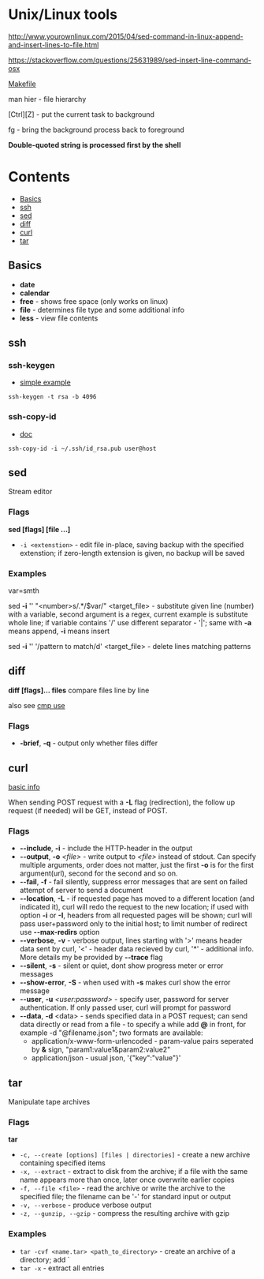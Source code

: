 # Unix/Linux tools

http://www.yourownlinux.com/2015/04/sed-command-in-linux-append-and-insert-lines-to-file.html

https://stackoverflow.com/questions/25631989/sed-insert-line-command-osx

[Makefile](https://www.gnu.org/software/make/manual/)

man hier - file hierarchy

[Ctrl][Z] - put the current task to background

fg - bring the background process back to foreground

**Double-quoted string is processed first by the shell**

# Contents

+ [Basics](#basics)
+ [ssh](#ssh)
+ [sed](#sed)
+ [diff](#diff)
+ [curl](#curl)
+ [tar](#tar)

## Basics

+ **date**
+ **calendar**
+ **free** - shows free space (only works on linux)
+ **file** - determines file type and some additional info
+ **less** - view file contents

## ssh

### ssh-keygen

+ [simple example](https://help.github.com/en/github/authenticating-to-github/generating-a-new-ssh-key-and-adding-it-to-the-ssh-agent)
```shell
ssh-keygen -t rsa -b 4096
```

### ssh-copy-id

+ [doc](https://www.ssh.com/ssh/copy-id)
```shell
ssh-copy-id -i ~/.ssh/id_rsa.pub user@host
```

## sed

Stream editor

### Flags

**sed [flags] [file ...]**

+ `-i <extenstion>` - edit file in-place, saving backup with the specified extenstion; if zero-length extension is given, no backup will be saved

### Examples

var=smth

sed **-i** '' "\<number\>s/.\*/$var/" \<target_file\> - substitute given line (number) with a variable, second argument is a regex, current example is substitute whole line; if variable contains '/' use different separator - '|'; same with **-a** means append, **-i** means insert

sed **-i** '' '/pattern to match/d' \<target_file\> - delete lines matching patterns

## diff

**diff [flags]... files**
compare files line by line

also see [cmp use](#https://stackoverflow.com/questions/12900538/fastest-way-to-tell-if-two-files-are-the-same-in-unix-linux)

### Flags

+ **-brief**, **-q** - output only whether files differ

## curl

[basic info](https://gist.github.com/subfuzion/08c5d85437d5d4f00e58)

When sending POST request with a **-L** flag (redirection), the follow up request (if needed) will be GET, instead of POST.

### Flags

+ **--include**, **-i**  - include the HTTP-header in the output
+ **--output**, **-o** *\<file\>* - write output to *\<file\>* instead of stdout. Can specify multiple arguments, order does not matter, just the first **-o** is for the first argument(url), second for the second and so on.
+ **--fail**, **-f** - fail silently, suppress error messages that are sent on failed attempt of server to send a document
+ **--location**, **-L** - if requested page has moved to a different location (and indicated it), curl will redo the request to the new location; if used with option **-i** or **-I**, headers from all requested pages will be shown; curl will pass user+password only to the initial host; to limit number of redirect use **--max-redirs** option
+ **--verbose**, **-v** - verbose output, lines starting with '>' means header data sent by curl, '<' - header data recieved by curl, '\*' - additional info. More details my be provided by **--trace** flag
+ **--silent**, **-s** - silent or quiet, dont show progress meter or error messages
+ **--show-error**, **-S** - when used with **-s** makes curl show the error message
+ **--user**, **-u** *\<user:password\>* - specify user, password for server authentication. If only passed user, curl will prompt for password
+ **--data**, **-d** \<data\> - sends specified data in a POST request; can send data directly or read from a file - to specify a while add **@** in front, for example -d "@filename.json"; two formats are available:
	- application/x-www-form-urlencoded - param-value pairs seperated by **&** sign, "param1:value1&param2:value2"
	- application/json - usual json, '{"key":"value"}'

## tar

Manipulate tape archives

### Flags

**tar**
+ `-c, --create [options] [files | directories]` - create a new archive containing specified items
+ `-x, --extract` - extract to disk from the archive; if a file with the same name appears more than once, later once overwrite earlier copies
+ `-f, --file <file>` - read the archive or write the archive to the specified file; the filename can be '-' for standard input or output
+ `-v, --verbose` - produce verbose output
+ `-z, --gunzip, --gzip` - compress the resulting archive with gzip

### Examples

+ `tar -cvf <name.tar> <path_to_directory>` - create an archive of a directory; add `
+ `tar -x` - extract all entries
